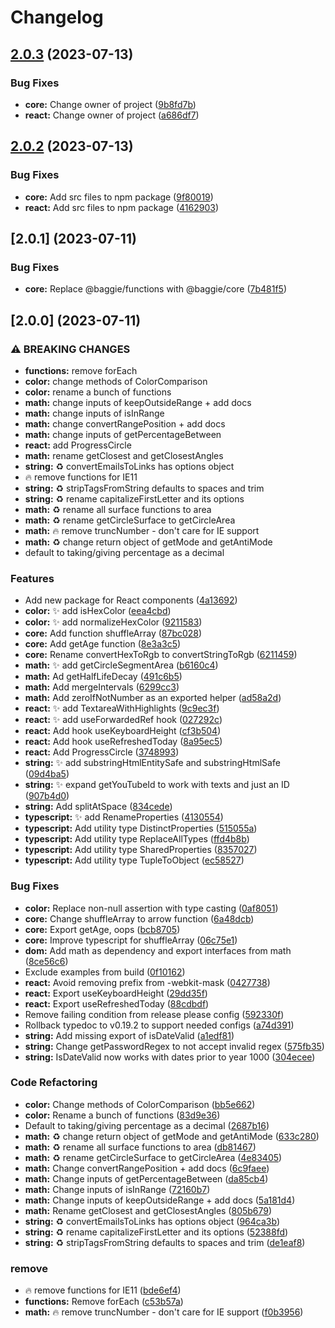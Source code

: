 # Changelog

## [2.0.3](https://github.com/saxofonsolo/baggie/compare/baggie-v2.0.2...baggie-v2.0.3) (2023-07-13)


### Bug Fixes

* **core:** Change owner of project ([9b8fd7b](https://github.com/saxofonsolo/baggie/commit/9b8fd7b6a6294c0de85475c2f6caa429303bd3e3))
* **react:** Change owner of project ([a686df7](https://github.com/saxofonsolo/baggie/commit/a686df72135f40fbf4f313cf5b67416d5338da62))

## [2.0.2](https://github.com/saxofonsolo/baggie/compare/baggie-v2.0.1...baggie-v2.0.2) (2023-07-13)


### Bug Fixes

* **core:** Add src files to npm package ([9f80019](https://github.com/saxofonsolo/baggie/commit/9f80019f0091997536dcc40a5a30e7b7573f5b42))
* **react:** Add src files to npm package ([4162903](https://github.com/saxofonsolo/baggie/commit/416290383abf2682f28d4dfbe60e7a0b1dcd0d1f))

## [2.0.1] (2023-07-11)


### Bug Fixes

* **core:** Replace @baggie/functions with @baggie/core ([7b481f5](https://github.com/saxofonsolo/baggie/commit/7b481f5848467225889b105e65b2415fa41be15c))

## [2.0.0] (2023-07-11)


### ⚠ BREAKING CHANGES

* **functions:** remove forEach
* **color:** change methods of ColorComparison
* **color:** rename a bunch of functions
* **math:** change inputs of keepOutsideRange + add docs
* **math:** change inputs of isInRange
* **math:** change convertRangePosition + add docs
* **math:** change inputs of getPercentageBetween
* **react:** add ProgressCircle
* **math:** rename getClosest and getClosestAngles
* **string:** ♻ convertEmailsToLinks has options object
* 🔥 remove functions for IE11
* **string:** ♻ stripTagsFromString defaults to spaces and trim
* **string:** ♻ rename capitalizeFirstLetter and its options
* **math:** ♻ rename all surface functions to area
* **math:** ♻ rename getCircleSurface to getCircleArea
* **math:** 🔥 remove truncNumber - don't care for IE support
* **math:** ♻ change return object of getMode and getAntiMode
* default to taking/giving percentage as a decimal

### Features

* Add new package for React components ([4a13692](https://github.com/saxofonsolo/baggie/commit/4a136920556d2dfdad9058d910c10a748fa2e188))
* **color:** ✨ add isHexColor ([eea4cbd](https://github.com/saxofonsolo/baggie/commit/eea4cbd6725d35fdc296d03a130b0b72fbc3edc2))
* **color:** ✨ add normalizeHexColor ([9211583](https://github.com/saxofonsolo/baggie/commit/9211583a8e76f1a2bbf04e3df5574f8d5f5e773d))
* **core:** Add function shuffleArray ([87bc028](https://github.com/saxofonsolo/baggie/commit/87bc02873e51fd0845af4f5ae4531724b8c2e301))
* **core:** Add getAge function ([8e3a3c5](https://github.com/saxofonsolo/baggie/commit/8e3a3c59ffc8207dc683b2c8cebace3e53f81bc6))
* **core:** Rename convertHexToRgb to convertStringToRgb ([6211459](https://github.com/saxofonsolo/baggie/commit/62114599e79d0a42b2b2389ec6af9dbac0afdccf))
* **math:** ✨ add getCircleSegmentArea ([b6160c4](https://github.com/saxofonsolo/baggie/commit/b6160c4ec19bbd4c17560b86b18f1ef62ebfe97a))
* **math:** Ad getHalfLifeDecay ([491c6b5](https://github.com/saxofonsolo/baggie/commit/491c6b58c74c4bdd0a8ec5b7b0fbe1f4a6780dc2))
* **math:** Add mergeIntervals ([6299cc3](https://github.com/saxofonsolo/baggie/commit/6299cc304ae6c48f80111986e253f004f084e4ef))
* **math:** Add zeroIfNotNumber as an exported helper ([ad58a2d](https://github.com/saxofonsolo/baggie/commit/ad58a2dcef8c6f5b17fcd76636ca8818a7f43868))
* **react:** ✨ add TextareaWithHighlights ([9c9ec3f](https://github.com/saxofonsolo/baggie/commit/9c9ec3f5e737c57411394de37e18f4b184fc2a91))
* **react:** ✨ add useForwardedRef hook ([027292c](https://github.com/saxofonsolo/baggie/commit/027292c6e8bdebe0f957ab8be71538f2f86f1b6f))
* **react:** Add hook useKeyboardHeight ([cf3b504](https://github.com/saxofonsolo/baggie/commit/cf3b504f7878a8c37870ae896ec47266b2b85fa1))
* **react:** Add hook useRefreshedToday ([8a95ec5](https://github.com/saxofonsolo/baggie/commit/8a95ec584ae761f187e4f74f8fcd4e536a998961))
* **react:** Add ProgressCircle ([3748993](https://github.com/saxofonsolo/baggie/commit/3748993b478add567bc1c562f25e6b6b064cf441))
* **string:** ✨ add substringHtmlEntitySafe and substringHtmlSafe ([09d4ba5](https://github.com/saxofonsolo/baggie/commit/09d4ba5274e922bc1249f0dd93a8f99e3f87a3b4))
* **string:** ✨ expand getYouTubeId to work with texts and just an ID ([907b4d0](https://github.com/saxofonsolo/baggie/commit/907b4d00c4981b6ac4972da251a8f1ff0f8b7294))
* **string:** Add splitAtSpace ([834cede](https://github.com/saxofonsolo/baggie/commit/834cede738da14147af4c46974a53cd7356bf642))
* **typescript:** ✨ add RenameProperties ([4130554](https://github.com/saxofonsolo/baggie/commit/41305546d8a2f55358997b10e7572e975afb8b08))
* **typescript:** Add utility type DistinctProperties ([515055a](https://github.com/saxofonsolo/baggie/commit/515055a53bc619ed4356c3f1faa9721876c0bbb7))
* **typescript:** Add utility type ReplaceAllTypes ([ffd4b8b](https://github.com/saxofonsolo/baggie/commit/ffd4b8b6588750ad4e0a46fca82aad4af6a8e417))
* **typescript:** Add utility type SharedProperties ([8357027](https://github.com/saxofonsolo/baggie/commit/8357027634e9e99b33ace8f1bc46d8b70083de56))
* **typescript:** Add utility type TupleToObject ([ec58527](https://github.com/saxofonsolo/baggie/commit/ec5852754f4b439713e0106a69365ec6abf07f0e))


### Bug Fixes

* **color:** Replace non-null assertion with type casting ([0af8051](https://github.com/saxofonsolo/baggie/commit/0af805177c5ebe319658976c5e45773a931c014b))
* **core:** Change shuffleArray to arrow function ([6a48dcb](https://github.com/saxofonsolo/baggie/commit/6a48dcb39d481e6a5acbf7c1381caeef3db9b855))
* **core:** Export getAge, oops ([bcb8705](https://github.com/saxofonsolo/baggie/commit/bcb8705ce8e3f7d1fc95ade5f4dff8c6d44e3f28))
* **core:** Improve typescript for shuffleArray ([06c75e1](https://github.com/saxofonsolo/baggie/commit/06c75e161e47ac04caa2373a0f8eff4fec4d9e09))
* **dom:** Add math as dependency and export interfaces from math ([8ce56c6](https://github.com/saxofonsolo/baggie/commit/8ce56c6b3f8ec63e077c82dfb0b0bdb1e3681dac))
* Exclude examples from build ([0f10162](https://github.com/saxofonsolo/baggie/commit/0f10162a5bd21e3c5a8ea11fdd52f002884ddb51))
* **react:** Avoid removing prefix from -webkit-mask ([0427738](https://github.com/saxofonsolo/baggie/commit/04277384aa9bef1bb30264a5ae14ca65bc3b8f6e))
* **react:** Export useKeyboardHeight ([29dd35f](https://github.com/saxofonsolo/baggie/commit/29dd35f10a1f240609e721fb530f266cd633914f))
* **react:** Export useRefreshedToday ([88cdbdf](https://github.com/saxofonsolo/baggie/commit/88cdbdf3be24e42f2ff2a850ba13b6b6d88362de))
* Remove failing condition from release please config ([592330f](https://github.com/saxofonsolo/baggie/commit/592330f47926fb68f974299a2e3b7b0915dcbac8))
* Rollback typedoc to v0.19.2 to support needed configs ([a74d391](https://github.com/saxofonsolo/baggie/commit/a74d391acd8a59b67edfd85ec9cae53b00158f50))
* **string:** Add missing export of isDateValid ([a1edf81](https://github.com/saxofonsolo/baggie/commit/a1edf818076d6bf02024580733332425776f4f12))
* **string:** Change getPasswordRegex to not accept invalid regex ([575fb35](https://github.com/saxofonsolo/baggie/commit/575fb35b09cb9a5059fa31a4dd1f1eb5c4d84718))
* **string:** IsDateValid now works with dates prior to year 1000 ([304ecee](https://github.com/saxofonsolo/baggie/commit/304ecee7835ee2eec4e6525ae1a8e65febc78945))


### Code Refactoring

* **color:** Change methods of ColorComparison ([bb5e662](https://github.com/saxofonsolo/baggie/commit/bb5e662d391537b4db3fe894b11cd43d973e6e93))
* **color:** Rename a bunch of functions ([83d9e36](https://github.com/saxofonsolo/baggie/commit/83d9e365130b24019c9e2ac49b89afa5eef20cbb))
* Default to taking/giving percentage as a decimal ([2687b16](https://github.com/saxofonsolo/baggie/commit/2687b16be75c04ed2378050ec85263ec98678daa))
* **math:** ♻ change return object of getMode and getAntiMode ([633c280](https://github.com/saxofonsolo/baggie/commit/633c2801e32507c12d18cf04fae98b0ae241a5a5))
* **math:** ♻ rename all surface functions to area ([db81467](https://github.com/saxofonsolo/baggie/commit/db814679ace5a51da35a09d25bf8c9d7d01ec12e))
* **math:** ♻ rename getCircleSurface to getCircleArea ([4e83405](https://github.com/saxofonsolo/baggie/commit/4e83405948a7a82a1ebc40b0af5fde373ff82483))
* **math:** Change convertRangePosition + add docs ([6c9faee](https://github.com/saxofonsolo/baggie/commit/6c9faee555b170345151f2c2936c77613c76308b))
* **math:** Change inputs of getPercentageBetween ([da85cb4](https://github.com/saxofonsolo/baggie/commit/da85cb46c53c71bed4dc19a7769635c1b2ffe2ca))
* **math:** Change inputs of isInRange ([72160b7](https://github.com/saxofonsolo/baggie/commit/72160b70ab9d3c3e2d1225aea7bbe16ac07074d5))
* **math:** Change inputs of keepOutsideRange + add docs ([5a181d4](https://github.com/saxofonsolo/baggie/commit/5a181d478d6c91a5a2555c45d2316bdf25cc84c8))
* **math:** Rename getClosest and getClosestAngles ([805b679](https://github.com/saxofonsolo/baggie/commit/805b6799821a4f96b905d72635b76e5d962d9709))
* **string:** ♻ convertEmailsToLinks has options object ([964ca3b](https://github.com/saxofonsolo/baggie/commit/964ca3bb3e2aa9527e3d62b1a006998a299f8f89))
* **string:** ♻ rename capitalizeFirstLetter and its options ([52388fd](https://github.com/saxofonsolo/baggie/commit/52388fd8f0b2e4303e41c3116f3b78f5822c87ac))
* **string:** ♻ stripTagsFromString defaults to spaces and trim ([de1eaf8](https://github.com/saxofonsolo/baggie/commit/de1eaf8e2aa45713014913e4fd4ce8af7115f19b))


### remove

* 🔥 remove functions for IE11 ([bde6ef4](https://github.com/saxofonsolo/baggie/commit/bde6ef4d734347b365a543cf334fae31e388f74f))
* **functions:** Remove forEach ([c53b57a](https://github.com/saxofonsolo/baggie/commit/c53b57a63e917a66b5d671508b2629e6b1765ec6))
* **math:** 🔥 remove truncNumber - don't care for IE support ([f0b3956](https://github.com/saxofonsolo/baggie/commit/f0b3956fbc3d7fa042cdde6e7ad8964cd8dec63c))
